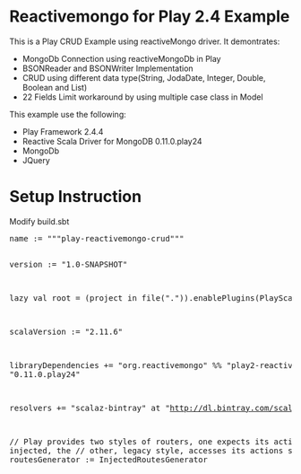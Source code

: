 Reactivemongo for Play 2.4 Example
=======================
This is a Play CRUD Example using reactiveMongo driver. It demontrates:
<ul>
<li>MongoDb Connection using reactiveMongoDb in Play</li>
<li>BSONReader and BSONWriter Implementation</li>
<li>CRUD using different data type(String, JodaDate, Integer, Double, Boolean and List)</li>
<li>22 Fields Limit workaround by using multiple case class in Model</li>
</ul>

This example use the following:
<ul>
<li>Play Framework 2.4.4</li>
<li>Reactive Scala Driver for MongoDB 0.11.0.play24</li>
<li>MongoDb</li>
<li>JQuery</li>
</ul>

Setup Instruction
=======================
Modify build.sbt
<div class="highlight highlight-scala"><pre>
name := """play-reactivemongo-crud"""

version := "1.0-SNAPSHOT"

lazy val root = (project in file(".")).enablePlugins(PlayScala)

scalaVersion := "2.11.6"

libraryDependencies += "org.reactivemongo" %% "play2-reactivemongo" % "0.11.0.play24"

resolvers += "scalaz-bintray" at "http://dl.bintray.com/scalaz/releases"

// Play provides two styles of routers, one expects its actions to be injected, the
// other, legacy style, accesses its actions statically.
routesGenerator := InjectedRoutesGenerator
</pre></div>
